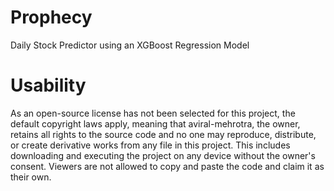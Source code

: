 # Prophecy
Daily Stock Predictor using an XGBoost Regression Model

# Usability

As an open-source license has not been selected for this project, the default copyright laws apply, meaning that aviral-mehrotra, the owner, retains all rights to the source code and no one may reproduce, distribute, or create derivative works from any file in this project. This includes downloading and executing the project on any device without the owner's consent. Viewers are not allowed to copy and paste the code and claim it as their own.
